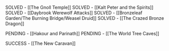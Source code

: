 SOLVED - [[The Gnoll Temple]]
SOLVED - [[Kalt Peter and the Spirits]]
SOLVED - [[Daybrook Werewolf Attacks]]
SOLVED - [[Bronzeleaf Garden/The Burning Bridge/Weasel Druid]]
SOLVED - [[The Crazed Bronze Dragon]]

PENDING - [[Hakour and Parinath]]
PENDING - [[The World Tree Caves]]

SUCCESS - [[The New Caravan]]